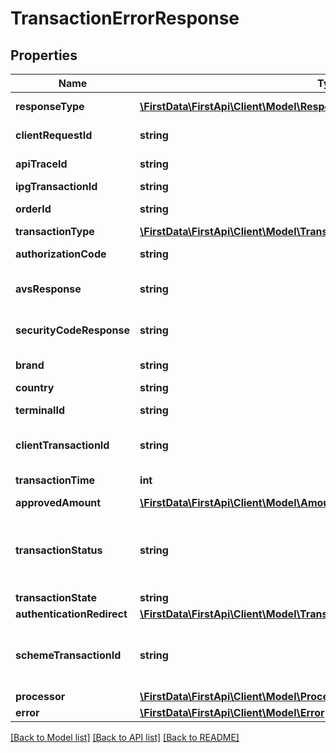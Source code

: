 # TransactionErrorResponse

## Properties
Name | Type | Description | Notes
------------ | ------------- | ------------- | -------------
**responseType** | [**\FirstData\FirstApi\Client\Model\ResponseType**](ResponseType.md) | The schema type returned in the response. | [optional] 
**clientRequestId** | **string** | Echoes back the value in the Request header | [optional] 
**apiTraceId** | **string** | Echoes back the value in the Request header | [optional] 
**ipgTransactionId** | **string** | The Response Transaction ID | [optional] 
**orderId** | **string** | Client Order ID if supplied by client, otherwise the Order ID | [optional] 
**transactionType** | [**\FirstData\FirstApi\Client\Model\TransactionType**](TransactionType.md) |  | [optional] 
**authorizationCode** | **string** | The processor approval code for compliance. | [optional] 
**avsResponse** | **string** | The processor address validation response for compliance. | [optional] 
**securityCodeResponse** | **string** | The processor card verification validation response for compliance. | [optional] 
**brand** | **string** | Card brand of the payment instrument | [optional] 
**country** | **string** | Country of the card issuer | [optional] 
**terminalId** | **string** | The terminal that is processing the transaction | [optional] 
**clientTransactionId** | **string** | The unique client Transaction ID from the Request header, if supplied | [optional] 
**transactionTime** | **int** | The transaction time in seconds since Epoch | [optional] 
**approvedAmount** | [**\FirstData\FirstApi\Client\Model\Amount**](Amount.md) |  | [optional] 
**transactionStatus** | **string** | The status of the transaction. APPROVED/WAITING are returned by the endpoints.  VALIDATION_FAILED/DECLINED are errors. See ErrorResponse object for details. | [optional] 
**transactionState** | **string** | The state of the transaction. | [optional] 
**authenticationRedirect** | [**\FirstData\FirstApi\Client\Model\TransactionResponseAuthenticationRedirect**](TransactionResponseAuthenticationRedirect.md) |  | [optional] 
**schemeTransactionId** | **string** | The transaction id received from schemes for the initial transaction, returned for the transactions marked as \&quot;FIRST\&quot; | [optional] 
**processor** | [**\FirstData\FirstApi\Client\Model\ProcessorData**](ProcessorData.md) |  | [optional] 
**error** | [**\FirstData\FirstApi\Client\Model\Error**](Error.md) |  | [optional] 

[[Back to Model list]](../README.md#documentation-for-models) [[Back to API list]](../README.md#documentation-for-api-endpoints) [[Back to README]](../README.md)


